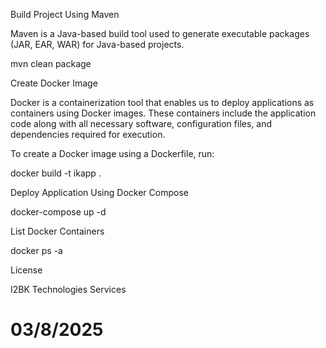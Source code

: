 Build Project Using Maven

Maven is a Java-based build tool used to generate executable packages (JAR, EAR, WAR) for Java-based projects.

mvn clean package

Create Docker Image

Docker is a containerization tool that enables us to deploy applications as containers using Docker images. These containers include the application code along with all necessary software, configuration files, and dependencies required for execution.

To create a Docker image using a Dockerfile, run:

docker build -t ikapp .

Deploy Application Using Docker Compose

docker-compose up -d

List Docker Containers

docker ps -a

License

I2BK Technologies Services
# 03/8/2025